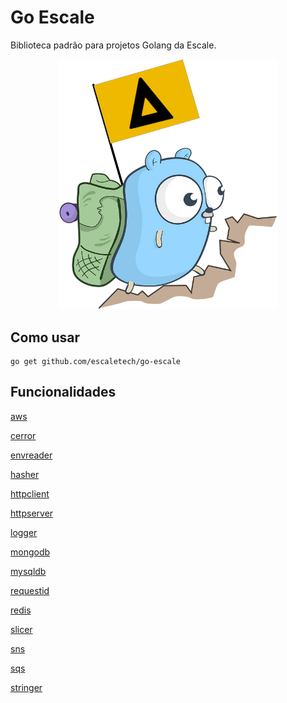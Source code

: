 # Go Escale
Biblioteca padrão para projetos Golang da Escale.

<p align="center">
  <img src="./docs/go-escale.png" width="350">
</p>

## Como usar
```
go get github.com/escaletech/go-escale
```

## Funcionalidades
[aws](./docs/aws.md)

[cerror](./docs/cerror.md)

[envreader](./docs/envreader.md)

[hasher](./docs/hasher.md)

[httpclient](./docs/httpclient.md)

[httpserver](./docs/httpserver.md)

[logger](./docs/logger.md)

[mongodb](./docs/mongodb.md)

[mysqldb](./docs/mysqldb.md)

[requestid](./docs/requestid.md)

[redis](./docs/redis.md)

[slicer](./docs/slicer.md)

[sns](./docs/sns.md)

[sqs](./docs/sqs.md)

[stringer](./docs/stringer.md)
